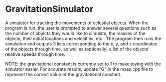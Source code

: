 # GravitationSimulator
A simulator for tracking the movements of celestial objects. When the program is run, the user is prompted to answer several questions such as the number of objects they would like to simulate, the masses of the objects, their initial locations and velocities, etc.. The program then runs the simulation and outputs 3 lists corresponding to the x, y, and z coordinates of the objects through time, as well as (optionally) a list of the objects' relative speeds through time. 

NOTE: the gravitational constant is currently set to 1 to make toying with the simulator easier. For accurate results, update "G" in the mass.cpp file to represent the correct value of the gravitational constant.
